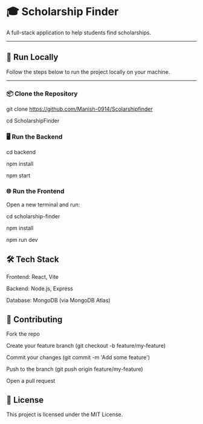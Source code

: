 # 🎓 Scholarship Finder

A full-stack application to help students find scholarships.

---

## 🚀 Run Locally

Follow the steps below to run the project locally on your machine.

---

### 📦 Clone the Repository

git clone https://github.com/Manish-0914/Scolarshipfinder

cd ScholarshipFinder


###  🖥️ Run the Backend

cd backend

npm install

npm start

###  🌐 Run the Frontend
Open a new terminal and run:

cd scholarship-finder

npm install

npm run dev


## 🛠️ Tech Stack
Frontend: React, Vite

Backend: Node.js, Express

Database: MongoDB (via MongoDB Atlas)

##  🤝 Contributing

Fork the repo

Create your feature branch (git checkout -b feature/my-feature)

Commit your changes (git commit -m 'Add some feature')

Push to the branch (git push origin feature/my-feature)

Open a pull request

##  📄 License

This project is licensed under the MIT License.







